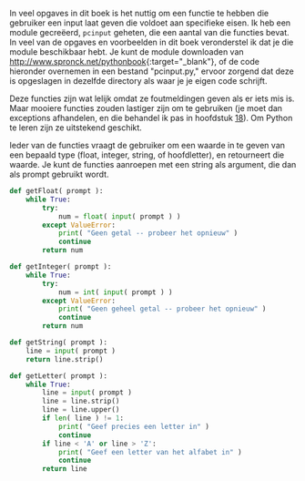 In veel opgaves in dit boek is het nuttig om een functie te hebben die
gebruiker een input laat geven die voldoet aan specifieke eisen. Ik heb
een module gecreëerd, `pcinput` geheten, die een aantal van die functies
bevat. In veel van de opgaves en voorbeelden in dit boek veronderstel ik
dat je die module beschikbaar hebt. Je kunt de module downloaden van
<http://www.spronck.net/pythonbook>{:target="_blank"}, of de code hieronder overnemen in
een bestand "pcinput.py," ervoor zorgend dat deze is opgeslagen in
dezelfde directory als waar je je eigen code schrijft.

Deze functies zijn wat lelijk omdat ze foutmeldingen geven als er iets
mis is. Maar mooiere functies zouden lastiger zijn om te gebruiken (je
moet dan exceptions afhandelen, en die behandel ik pas in hoofdstuk
<a href="#ch:exceptions" data-reference-type="ref" data-reference="ch:exceptions">18</a>).
Om Python te leren zijn ze uitstekend geschikt.

Ieder van de functies vraagt de gebruiker om een waarde in te geven van
een bepaald type (float, integer, string, of hoofdletter), en
retourneert die waarde. Je kunt de functies aanroepen met een string als
argument, die dan als prompt gebruikt wordt.

```python
def getFloat( prompt ):
    while True:
        try:
            num = float( input( prompt ) )
        except ValueError:
            print( "Geen getal -- probeer het opnieuw" )
            continue
        return num

def getInteger( prompt ):
    while True:
        try:
            num = int( input( prompt ) )
        except ValueError:
            print( "Geen geheel getal -- probeer het opnieuw" )
            continue
        return num

def getString( prompt ):
    line = input( prompt )
    return line.strip()

def getLetter( prompt ):
    while True:
        line = input( prompt )
        line = line.strip()
        line = line.upper()
        if len( line ) != 1:
            print( "Geef precies een letter in" )
            continue
        if line < 'A' or line > 'Z':
            print( "Geef een letter van het alfabet in" )
            continue
        return line
```
